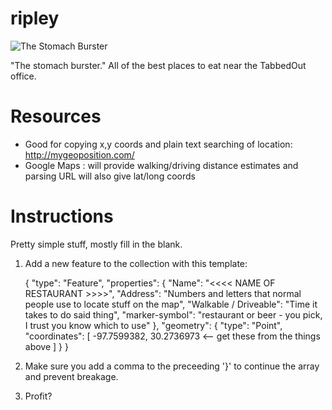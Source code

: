 ripley
======
![The Stomach Burster](http://img.gawkerassets.com/img/193wi15clx5irjpg/ku-xlarge.jpg)

"The stomach burster." All of the best places to eat near the TabbedOut office. 

Resources
=======

- Good for copying x,y coords and plain text searching of location: http://mygeoposition.com/
- Google Maps : will provide walking/driving distance estimates and parsing URL will also give lat/long coords

Instructions
=======

Pretty simple stuff, mostly fill in the blank. 

1) Add a new feature to the collection with this template:
	
	{ "type": "Feature", 
      "properties": {
        "Name": "<<<< NAME OF RESTAURANT >>>>",
        "Address": "Numbers and letters that normal people use to locate stuff on the map",
        "Walkable / Driveable": "Time it takes to do said thing",
        "marker-symbol": "restaurant or beer - you pick, I trust you know which to use"
      }, 
      "geometry": { 
        "type": "Point", 
        "coordinates": [ -97.7599382, 30.2736973 <-- get these from the things above ]
      } 
    }

2) Make sure you add a comma to the preceeding '}' to continue the array and prevent breakage. 

3) Profit?